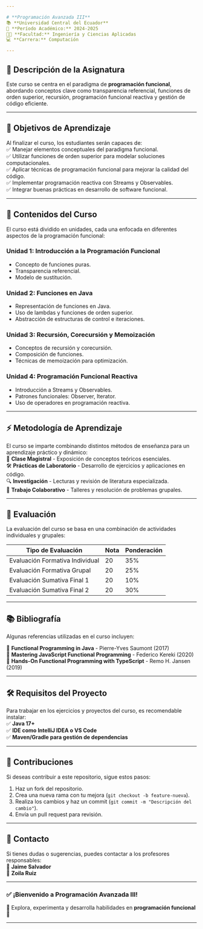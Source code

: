 ```yaml
---

# **Programación Avanzada III**
📚 **Universidad Central del Ecuador**  
📅 **Período Académico:** 2024-2025  
👨‍🏫 **Facultad:** Ingeniería y Ciencias Aplicadas  
💻 **Carrera:** Computación  

---
```


## 📖 **Descripción de la Asignatura**
Este curso se centra en el paradigma de **programación funcional**, abordando conceptos clave como transparencia referencial, funciones de orden superior, recursión, programación funcional reactiva y gestión de código eficiente. 

---

## 🎯 **Objetivos de Aprendizaje**
Al finalizar el curso, los estudiantes serán capaces de:  
✅ Manejar elementos conceptuales del paradigma funcional.  
✅ Utilizar funciones de orden superior para modelar soluciones computacionales.  
✅ Aplicar técnicas de programación funcional para mejorar la calidad del código.  
✅ Implementar programación reactiva con Streams y Observables.  
✅ Integrar buenas prácticas en desarrollo de software funcional.  

---

## 📌 **Contenidos del Curso**
El curso está dividido en unidades, cada una enfocada en diferentes aspectos de la programación funcional:

### **Unidad 1: Introducción a la Programación Funcional**
- Concepto de funciones puras.
- Transparencia referencial.
- Modelo de sustitución.

### **Unidad 2: Funciones en Java**
- Representación de funciones en Java.
- Uso de lambdas y funciones de orden superior.
- Abstracción de estructuras de control e iteraciones.

### **Unidad 3: Recursión, Corecursión y Memoización**
- Conceptos de recursión y corecursión.
- Composición de funciones.
- Técnicas de memoización para optimización.

### **Unidad 4: Programación Funcional Reactiva**
- Introducción a Streams y Observables.
- Patrones funcionales: Observer, Iterator.
- Uso de operadores en programación reactiva.

---

## ⚡ **Metodología de Aprendizaje**
El curso se imparte combinando distintos métodos de enseñanza para un aprendizaje práctico y dinámico:  
📖 **Clase Magistral** - Exposición de conceptos teóricos esenciales.  
🛠 **Prácticas de Laboratorio** - Desarrollo de ejercicios y aplicaciones en código.  
🔍 **Investigación** - Lecturas y revisión de literatura especializada.  
🤝 **Trabajo Colaborativo** - Talleres y resolución de problemas grupales.  

---

## 📝 **Evaluación**
La evaluación del curso se basa en una combinación de actividades individuales y grupales:

| **Tipo de Evaluación** | **Nota** | **Ponderación** |
|--------------------|------|---------------|
| Evaluación Formativa Individual | 20 | 35% |
| Evaluación Formativa Grupal | 20 | 25% |
| Evaluación Sumativa Final 1 | 20 | 10% |
| Evaluación Sumativa Final 2 | 20 | 30% |

---

## 📚 **Bibliografía**
Algunas referencias utilizadas en el curso incluyen:

📖 **Functional Programming in Java** - Pierre-Yves Saumont (2017)  
📖 **Mastering JavaScript Functional Programming** - Federico Kereki (2020)  
📖 **Hands-On Functional Programming with TypeScript** - Remo H. Jansen (2019)  

---

## 🛠 **Requisitos del Proyecto**
Para trabajar en los ejercicios y proyectos del curso, es recomendable instalar:  
✅ **Java 17+**  
✅ **IDE como IntelliJ IDEA o VS Code**  
✅ **Maven/Gradle para gestión de dependencias**  

---

## 🚀 **Contribuciones**
Si deseas contribuir a este repositorio, sigue estos pasos:
1. Haz un fork del repositorio.
2. Crea una nueva rama con tu mejora (`git checkout -b feature-nueva`).
3. Realiza los cambios y haz un commit (`git commit -m "Descripción del cambio"`).
4. Envía un pull request para revisión.

---

## 💬 **Contacto**
Si tienes dudas o sugerencias, puedes contactar a los profesores responsables:  
📧 **Jaime Salvador**  
📧 **Zoila Ruiz**  

---

### ✅ **¡Bienvenido a Programación Avanzada III!**  
📌 Explora, experimenta y desarrolla habilidades en **programación funcional** 🚀  

---
